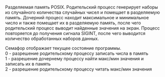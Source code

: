 Разделяемая память POSIX. Родительский процесс генерирует наборы из случайного количества случайных чисел и помещает в разделяемую память. Дочерний процесс находит максимальное и минимальное число и также помещает их в разделяемую память, после чего родительский процесс выводит найденные значения на экран. Процесс повторяется до получения сигнала SIGINT, после чего выводится количество обработанных наборов данных.

Семафор отображает текущее состояние программы.<br>
0 - разрешение родительскому процессу записать числа в память<br>
1 - разрешение дочернему процессу найти макс/мин значения и записать их в память<br>
2 - разрешение родительскому процессу читать макс/мин значения